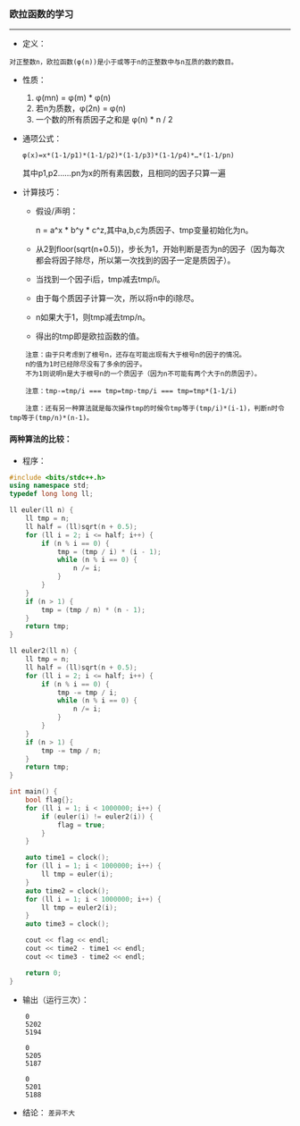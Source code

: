 ### 欧拉函数的学习
---
- 定义：

>
    对正整数n，欧拉函数(φ(n))是小于或等于n的正整数中与n互质的数的数目。

- 性质：

    1. φ(mn) = φ(m) * φ(n)
    2. 若n为质数，φ(2n) = φ(n)
    3. 一个数的所有质因子之和是 φ(n) * n / 2

- 通项公式：

    `φ(x)=x*(1-1/p1)*(1-1/p2)*(1-1/p3)*(1-1/p4)*…*(1-1/pn)`

    其中p1,p2……pn为x的所有素因数，且相同的因子只算一遍

- 计算技巧：

    - 假设/声明：

        n = a^x * b^y * c^z,其中a,b,c为质因子、tmp变量初始化为n。

    - 从2到floor(sqrt(n+0.5))，步长为1，开始判断是否为n的因子（因为每次都会将因子除尽，所以第一次找到的因子一定是质因子）。

    - 当找到一个因子i后，tmp减去tmp/i。

    - 由于每个质因子计算一次，所以将n中的i除尽。

    - n如果大于1，则tmp减去tmp/n。

    - 得出的tmp即是欧拉函数的值。

```
    注意：由于只考虑到了根号n，还存在可能出现有大于根号n的因子的情况。
    n的值为1时已经除尽没有了多余的因子。
    不为1则说明n是大于根号n的一个质因子（因为n不可能有两个大于n的质因子）。
```

```
    注意：tmp-=tmp/i === tmp=tmp-tmp/i === tmp=tmp*(1-1/i)
```

```
    注意：还有另一种算法就是每次操作tmp的时候令tmp等于(tmp/i)*(i-1)，判断n时令tmp等于(tmp/n)*(n-1)。
```

#### 两种算法的比较：

- 程序：
```c++
#include <bits/stdc++.h>
using namespace std;
typedef long long ll;

ll euler(ll n) {
    ll tmp = n;
    ll half = (ll)sqrt(n + 0.5);
    for (ll i = 2; i <= half; i++) {
        if (n % i == 0) {
            tmp = (tmp / i) * (i - 1);
            while (n % i == 0) {
                n /= i;
            }
        }
    }
    if (n > 1) {
        tmp = (tmp / n) * (n - 1);
    }
    return tmp;
}

ll euler2(ll n) {
    ll tmp = n;
    ll half = (ll)sqrt(n + 0.5);
    for (ll i = 2; i <= half; i++) {
        if (n % i == 0) {
            tmp -= tmp / i;
            while (n % i == 0) {
                n /= i;
            }
        }
    }
    if (n > 1) {
        tmp -= tmp / n;
    }
    return tmp;
}

int main() {
    bool flag{};
    for (ll i = 1; i < 1000000; i++) {
        if (euler(i) != euler2(i)) {
            flag = true;
        }
    }

    auto time1 = clock();
    for (ll i = 1; i < 1000000; i++) {
        ll tmp = euler(i);
    }
    auto time2 = clock();
    for (ll i = 1; i < 1000000; i++) {
        ll tmp = euler2(i);
    }
    auto time3 = clock();

    cout << flag << endl;
    cout << time2 - time1 << endl;
    cout << time3 - time2 << endl;

    return 0;
}
```

- 输出（运行三次）：
```
    0
    5202
    5194

    0
    5205
    5187

    0
    5201
    5188
```

- 结论：
`差异不大`
